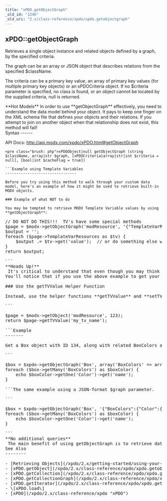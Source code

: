 ```yaml
---
title: "xPDO.getObjectGraph"
_old_id: "1246"
_old_uri: "2.x/class-reference/xpdo/xpdo.getobjectgraph"
---
```


xPDO::getObjectGraph
--------------------

Retrieves a single object instance and related objects defined by a graph, by the specified criteria.

The graph can be an array or JSON object that describes relations from the specified $className.

The criteria can be a primary key value, an array of primary key values (for multiple primary key objects) or an xPDOCriteria object. If no $criteria parameter is specified, no class is found, or an object cannot be located by the supplied criteria, null is returned.

<div class="note">**Hot Models**   
 In order to use **getObjectGraph** effectively, you need to understand the data model behind your object. It pays to keep one finger on the XML schema file that defines your objects and their relations. If you attempt to join on another object when that relationship does not exist, this method will fail!</div>Syntax
------

API Docs: <http://api.modx.com/xpdo/xPDO.html#getObjectGraph>

```
<pre class="brush: php">xPDOObject|null getObjectGraph (string $className, array|str $graph, [xPDOCriteria|array|str|int $criteria = null], [bool|int $cacheFlag = true])

```Example using Template Variables
--------------------------------

Before you try using this method to walk through your custom data model, here's an example of how it might be used to retrieve built-in MODX objects.

### Example of what NOT to do

You may be tempted to retrieve MODX Template Variable values by using **getObjectGraph**:

```
<pre class="brush: php">// DO NOT DO THIS!!!  TV's have some special methods
$page = $modx->getObjectGraph('modResource', '{"TemplateVarResources":{}}',123);
$output = '';
foreach ($page->TemplateVarResources as $tv) {
    $output .= $tv->get('value');  // or do something else with this value
}
return $output;

```<div class="note">**Heads Up!**   
 It's critical to understand that even though you may think you are retrieving a single object, that object may be joined to a _collection_ of related objects.</div>You'll notice that if you use the above example to get your TV values, you'll sometimes get weird JSON encoded values that are basically unusable! The lesson? **DO NOT RELY ON getObjectGraph to retrieve Template Variable values!** This is important: although you may be able to retrieve some values this way, the default TV values are stored in distant corners of the database, so you should instead rely on the **getTVValue** helper function.

### Use the getTVValue Helper Function

Instead, use the helper functions **getTVValue** and **setTVValue**:

```
<pre class="brush: php">$page = $modx->getObject('modResource', 123);
return $page->getTVValue('my_tv_name');

```Example
-------

Get a Box object with ID 134, along with related BoxColors and Color instances already loaded.

```
<pre class="brush: php">$box = $xpdo->getObjectGraph('Box', array('BoxColors' => array('Color' => array())), 134);
foreach ($box->getMany('BoxColors') as $boxColor) {
    echo $boxColor->getOne('Color')->get('name');
}

```The same example using a JSON-format $graph parameter.

```
<pre class="brush: php">$box = $xpdo->getObjectGraph('Box', '{"BoxColors":{"Color":{}}}', 134);
foreach ($box->getMany('BoxColors') as $boxColor) {
    echo $boxColor->getOne('Color')->get('name');
}

```<div class="note">**No additional queries**   
 The main benefit of using getObjectGraph is to retrieve data from related tables in a single query. No additional queries are executed when getMany() or getOne() are called on the related objects that are already loaded from the $graph.</div>See Also
--------

- [Retrieving Objects](/xpdo/2.x/getting-started/using-your-xpdo-model/retrieving-objects "Retrieving Objects")
- [xPDO.getObject](/xpdo/2.x/class-reference/xpdo/xpdo.getobject "xPDO.getObject")
- [xPDO.getCollection](/xpdo/2.x/class-reference/xpdo/xpdo.getcollection "xPDO.getCollection")
- [xPDO.getCollectionGraph](/xpdo/2.x/class-reference/xpdo/xpdo.getcollectiongraph "xPDO.getCollectionGraph")
- [xPDO.getIterator](/xpdo/2.x/class-reference/xpdo/xpdo.getiterator "xPDO.getIterator")
- <span class="error">\[xPDO.load\]</span>
- [xPDO](/xpdo/2.x/class-reference/xpdo "xPDO")